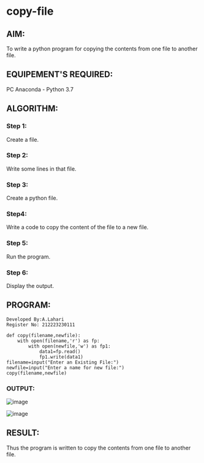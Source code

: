 # copy-file
## AIM:
To write a python program for copying the contents from one file to another file.
## EQUIPEMENT'S REQUIRED: 
PC
Anaconda - Python 3.7
## ALGORITHM: 
### Step 1:
Create a file.

### Step 2:
Write some lines in that file.

### Step 3:
Create a python file.

### Step4:
Write a code to copy the content of the file to a new file.

### Step 5:
Run the program.

### Step 6:
Display the output.

## PROGRAM:
```
Developed By:A.Lahari
Register No: 212223230111

def copy(filename,newfile):
    with open(filename,'r') as fp:
        with open(newfile,'w') as fp1:
            data1=fp.read()
            fp1.write(data1)
filename=input("Enter an Existing File:")
newfile=input("Enter a name for new file:")
copy(filename,newfile)

```

### OUTPUT:

![image](https://github.com/AnnaLahari/copy-file/assets/149365425/77a6cc32-c880-47a2-a0be-3a1c15e05c68)

![image](https://github.com/AnnaLahari/copy-file/assets/149365425/81ab57b4-12b8-4fb1-86c8-d03582d84fd6)


## RESULT:
Thus the program is written to copy the contents from one file to another file.

